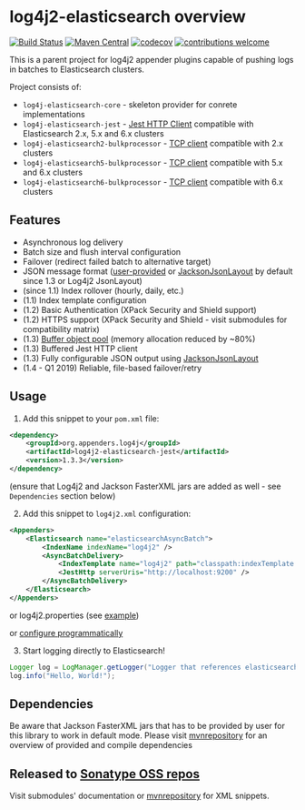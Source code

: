 # log4j2-elasticsearch overview

[![Build Status](https://travis-ci.org/dwyl/learn-travis.svg?branch=master)](https://travis-ci.org/rfoltyns/log4j2-elasticsearch)
[![Maven Central](https://maven-badges.herokuapp.com/maven-central/org.appenders.log4j/parent/badge.svg)](https://maven-badges.herokuapp.com/maven-central/org.appenders.log4j/parent)
[![codecov](https://codecov.io/gh/rfoltyns/log4j2-elasticsearch/branch/master/graph/badge.svg)](https://codecov.io/gh/rfoltyns/log4j2-elasticsearch)
[![contributions welcome](https://img.shields.io/badge/contributions-welcome-brightgreen.svg?style=flat)](https://github.com/rfoltyns/log4j2-elasticsearch)

This is a parent project for log4j2 appender plugins capable of pushing logs in batches to Elasticsearch clusters.

Project consists of:
* `log4j-elasticsearch-core` - skeleton provider for conrete implementations
* `log4j-elasticsearch-jest` - [Jest HTTP Client](https://github.com/searchbox-io/Jest) compatible with Elasticsearch 2.x, 5.x and 6.x clusters
* `log4j-elasticsearch2-bulkprocessor` - [TCP client](https://www.elastic.co/guide/en/elasticsearch/client/java-api/2.4/java-docs-bulk-processor.html) compatible with 2.x clusters
* `log4j-elasticsearch5-bulkprocessor` - [TCP client](https://www.elastic.co/guide/en/elasticsearch/client/java-api/5.6/java-docs-bulk-processor.html) compatible with 5.x and 6.x clusters
* `log4j-elasticsearch6-bulkprocessor` - [TCP client](https://www.elastic.co/guide/en/elasticsearch/client/java-api/6.2/java-docs-bulk-processor.html) compatible with 6.x clusters

## Features

* Asynchronous log delivery
* Batch size and flush interval configuration
* Failover (redirect failed batch to alternative target)
* JSON message format ([user-provided](https://github.com/rfoltyns/log4j2-elasticsearch/blob/master/log4j2-elasticsearch-jest/src/test/java/org/appenders/log4j2/elasticsearch/jest/smoke/CustomMessageFactoryTest.java) or [JacksonJsonLayout](log4j2-elasticsearch-core#jacksonjsonlayout) by default since 1.3 or Log4j2 JsonLayout)
* (since 1.1) Index rollover (hourly, daily, etc.)
* (1.1) Index template configuration
* (1.2) Basic Authentication (XPack Security and Shield support)
* (1.2) HTTPS support (XPack Security and Shield - visit submodules for compatibility matrix)
* (1.3) [Buffer object pool](log4j2-elasticsearch-core#object-pooling) (memory allocation reduced by ~80%)
* (1.3) Buffered Jest HTTP client
* (1.3) Fully configurable JSON output using [JacksonJsonLayout](log4j2-elasticsearch-core#jacksonjsonlayout)
* (1.4 - Q1 2019) Reliable, file-based failover/retry

## Usage

1. Add this snippet to your `pom.xml` file:
```xml
<dependency>
    <groupId>org.appenders.log4j</groupId>
    <artifactId>log4j2-elasticsearch-jest</artifactId>
    <version>1.3.3</version>
</dependency>
```
(ensure that Log4j2 and Jackson FasterXML jars are added as well - see `Dependencies` section below)

2. Add this snippet to `log4j2.xml` configuration:
```xml
<Appenders>
    <Elasticsearch name="elasticsearchAsyncBatch">
        <IndexName indexName="log4j2" />
        <AsyncBatchDelivery>
            <IndexTemplate name="log4j2" path="classpath:indexTemplate.json" />
            <JestHttp serverUris="http://localhost:9200" />
        </AsyncBatchDelivery>
    </Elasticsearch>
</Appenders>
```

or log4j2.properties (see [example](https://github.com/rfoltyns/log4j2-elasticsearch/blob/master/log4j2-elasticsearch-jest/src/test/resources/log4j2-buffered-example.properties))

or [configure programmatically](https://github.com/rfoltyns/log4j2-elasticsearch/blob/master/log4j2-elasticsearch-jest/src/test/java/org/appenders/log4j2/elasticsearch/jest/smoke/SmokeTest.java)

3. Start logging directly to Elasticsearch!
```java
Logger log = LogManager.getLogger("Logger that references elasticsearchAsyncBatch")
log.info("Hello, World!");
```
## Dependencies

Be aware that Jackson FasterXML jars that has to be provided by user for this library to work in default mode.
Please visit [mvnrepository](https://mvnrepository.com/artifact/org.appenders.log4j) for an overview of provided and compile dependencies

## Released to [Sonatype OSS repos](https://oss.sonatype.org/content/repositories/releases/org/appenders/log4j/)
Visit submodules' documentation or [mvnrepository](https://mvnrepository.com/artifact/org.appenders.log4j) for XML snippets.
